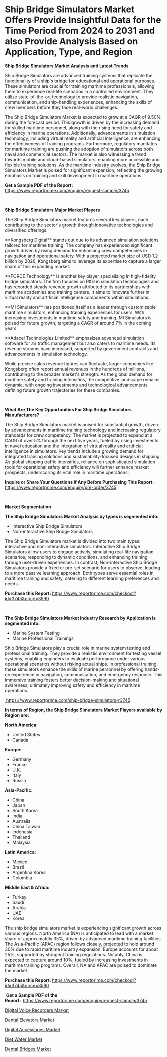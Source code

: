 <p><h1>Ship Bridge Simulators Market Offers Provide Insightful Data for the Time Period from 2024 to 2031 and also Provide Analysis Based on Application, Type, and Region</h1></p><p><strong>Ship Bridge Simulators Market Analysis and Latest Trends</strong></p>
<p><p>Ship Bridge Simulators are advanced training systems that replicate the functionality of a ship's bridge for educational and operational purposes. These simulators are crucial for training maritime professionals, allowing them to experience real-life scenarios in a controlled environment. They utilize state-of-the-art technology to provide realistic navigation, communication, and ship-handling experiences, enhancing the skills of crew members before they face real-world challenges.</p><p>The Ship Bridge Simulators Market is expected to grow at a CAGR of 9.50% during the forecast period. This growth is driven by the increasing demand for skilled maritime personnel, along with the rising need for safety and efficiency in marine operations. Additionally, advancements in simulation technology, including virtual reality and artificial intelligence, are enhancing the effectiveness of training programs. Furthermore, regulatory mandates for maritime training are pushing the adoption of simulators across both naval and commercial sectors. The market is also witnessing a trend towards mobile and cloud-based simulators, enabling more accessible and flexible training solutions. As the maritime industry evolves, the Ship Bridge Simulators Market is poised for significant expansion, reflecting the growing emphasis on training and skill development in maritime operations.</p></p>
<p><strong>Get a Sample PDF of the Report:&nbsp;</strong> <a href="https://www.reportprime.com/enquiry/request-sample/3745?utm_campaign=1879&utm_medium=2&utm_source=Github&utm_content=ia&utm_term=24122024&utm_id=ship-bridge-simulators">https://www.reportprime.com/enquiry/request-sample/3745</a></p>
<p>&nbsp;</p>
<p><strong>Ship Bridge Simulators Major Market Players</strong></p>
<p><p>The Ship Bridge Simulators market features several key players, each contributing to the sector's growth through innovative technologies and diversified offerings. </p><p>**Kongsberg Digital** stands out due to its advanced simulation solutions tailored for maritime training. The company has experienced significant growth driven by rising demand for enhancing crew competencies in navigation and operational safety. With a projected market size of USD 1.2 billion by 2026, Kongsberg aims to leverage its expertise to capture a larger share of this expanding market.</p><p>**FORCE Technology** is another key player specializing in high-fidelity bridge simulators. The firm focuses on R&D in simulation technologies and has recorded steady revenue growth attributed to its partnerships with maritime academies and training centers. It aims to innovate further in virtual reality and artificial intelligence components within simulations.</p><p>**MI Simulators** has positioned itself as a leader through customizable maritime simulators, enhancing training experiences for users. With increasing investments in maritime safety and training, MI Simulators is poised for future growth, targeting a CAGR of around 7% in the coming years.</p><p>**Adacel Technologies Limited** emphasizes advanced simulation software for air traffic management but also caters to maritime needs. Its revenue streams have increased, supported by government contracts and advancements in simulation technology.</p><p>While precise sales revenue figures can fluctuate, larger companies like Kongsberg often report annual revenues in the hundreds of millions, contributing to the broader market's strength. As the global demand for maritime safety and training intensifies, the competitive landscape remains dynamic, with ongoing investments and technological advancements defining future growth trajectories for these companies.</p></p>
<p>&nbsp;</p>
<p><strong>What Are The Key Opportunities For Ship Bridge Simulators Manufacturers?</strong></p>
<p><p>The Ship Bridge Simulators market is poised for substantial growth, driven by advancements in maritime training technology and increasing regulatory standards for crew competency. The market is projected to expand at a CAGR of over 5% through the next five years, fueled by rising investments in naval education and the integration of virtual reality and artificial intelligence in simulators. Key trends include a growing demand for integrated training solutions and sustainability-focused designs in shipping. As global shipping traffic intensifies, reliance on sophisticated simulation tools for operational safety and efficiency will further enhance market prospects, underscoring its vital role in maritime operations.</p></p>
<p><strong>Inquire or Share Your Questions If Any Before Purchasing This Report:</strong> <a href="https://www.reportprime.com/enquiry/pre-order/3745?utm_campaign=1879&utm_medium=2&utm_source=Github&utm_content=ia&utm_term=24122024&utm_id=ship-bridge-simulators">https://www.reportprime.com/enquiry/pre-order/3745</a></p>
<p>&nbsp;</p>
<p><strong>Market Segmentation</strong></p>
<p><strong>The Ship Bridge Simulators Market Analysis by types is segmented into:</strong></p>
<p><ul><li>Interactive Ship Bridge Simulators</li><li>Non-interactive Ship Bridge Simulators</li></ul></p>
<p><p>The Ship Bridge Simulators market is divided into two main types: interactive and non-interactive simulators. Interactive Ship Bridge Simulators allow users to engage actively, simulating real-life navigation scenarios, responding to dynamic conditions, and enhancing training through user-driven experiences. In contrast, Non-interactive Ship Bridge Simulators provide a fixed or pre-set scenario for users to observe, leading to a more passive learning approach. Both types serve essential roles in maritime training and safety, catering to different learning preferences and needs.</p></p>
<p><strong>Purchase this Report:&nbsp;</strong><a href="https://www.reportprime.com/checkout?id=3745&price=3590&utm_campaign=1879&utm_medium=2&utm_source=Github&utm_content=ia&utm_term=24122024&utm_id=ship-bridge-simulators">https://www.reportprime.com/checkout?id=3745&price=3590</a></p>
<p>&nbsp;</p>
<p><strong>The Ship Bridge Simulators Market Industry Research by Application is segmented into:</strong></p>
<p><ul><li>Marine System Testing</li><li>Marine Professional Trainings</li></ul></p>
<p><p>Ship Bridge Simulators play a crucial role in marine system testing and professional training. They provide a realistic environment for testing vessel systems, enabling engineers to evaluate performance under various operational scenarios without risking actual ships. In professional training, these simulators enhance the skills of marine personnel by offering hands-on experience in navigation, communication, and emergency response. This immersive training fosters better decision-making and situational awareness, ultimately improving safety and efficiency in maritime operations.</p></p>
<p><a href="https://www.reportprime.com/ship-bridge-simulators-r3745?utm_campaign=1879&utm_medium=2&utm_source=Github&utm_content=ia&utm_term=24122024&utm_id=ship-bridge-simulators">&nbsp;https://www.reportprime.com/ship-bridge-simulators-r3745</a></p>
<p><strong>In terms of Region, the Ship Bridge Simulators Market Players available by Region are:</strong></p>
<p>
    <p> <strong> North America: </strong>
        <ul>
            <li>United States</li>
            <li>Canada</li>
        </ul>
        </p> 
    <p> <strong> Europe: </strong>
        <ul>
            <li>Germany</li>
            <li>France</li>
            <li>U.K.</li>
            <li>Italy</li>
            <li>Russia</li>
        </ul>
        </p> 
    <p> <strong> Asia-Pacific: </strong>
        <ul>
            <li>China</li>
            <li>Japan</li>
            <li>South Korea</li>
            <li>India</li>
            <li>Australia</li>
            <li>China Taiwan</li>
            <li>Indonesia</li>
            <li>Thailand</li>
            <li>Malaysia</li>
        </ul>
        </p> 
    <p> <strong> Latin America: </strong>
        <ul>
            <li>Mexico</li>
            <li>Brazil</li>
            <li>Argentina Korea</li>
            <li>Colombia</li>
        </ul>
        </p> 
    <p> <strong> Middle East & Africa: </strong>
        <ul>
            <li>Turkey</li>
            <li>Saudi</li>
            <li>Arabia</li>
            <li>UAE</li>
            <li>Korea</li>
        </ul>
    </p>
    </p>
<p><p>The ship bridge simulators market is experiencing significant growth across various regions. North America (NA) is anticipated to lead with a market share of approximately 35%, driven by advanced maritime training facilities. The Asia-Pacific (APAC) region follows closely, projected to hold around 30% due to rapid maritime industry expansion. Europe accounts for about 25%, supported by stringent training regulations. Notably, China is expected to capture around 10%, fueled by increasing investments in maritime training programs. Overall, NA and APAC are poised to dominate the market.</p></p>
<p><strong>Purchase this Report: </strong><a href="https://www.reportprime.com/checkout?id=3745&price=3590&utm_campaign=1879&utm_medium=2&utm_source=Github&utm_content=ia&utm_term=24122024&utm_id=ship-bridge-simulators">https://www.reportprime.com/checkout?id=3745&price=3590</a></p>
<p>&nbsp;<strong>Get a Sample PDF of the Report:&nbsp;&nbsp;</strong><a href="https://www.reportprime.com/enquiry/request-sample/3745?utm_campaign=1879&utm_medium=2&utm_source=Github&utm_content=ia&utm_term=24122024&utm_id=ship-bridge-simulators">https://www.reportprime.com/enquiry/request-sample/3745</a></p>
<p><strong></strong></p>
<p><p><a href="https://www.linkedin.com/pulse/digital-voice-recorders-market-expected-see-strong-growth-from-wyixe?utm_campaign=1879&utm_medium=2&utm_source=Github&utm_content=ia&utm_term=24122024&utm_id=ship-bridge-simulators">Digital Voice Recorders Market</a></p><p><a href="https://www.linkedin.com/pulse/strategic-market-research-report-dental-elevators-anticipated-d3cef?utm_campaign=1879&utm_medium=2&utm_source=Github&utm_content=ia&utm_term=24122024&utm_id=ship-bridge-simulators">Dental Elevators Market</a></p><p><a href="https://www.linkedin.com/pulse/digital-accessories-market-valuation-forecast-2024-2031-x007e?utm_campaign=1879&utm_medium=2&utm_source=Github&utm_content=ia&utm_term=24122024&utm_id=ship-bridge-simulators">Digital Accessories Market</a></p><p><a href="https://www.linkedin.com/pulse/diet-water-market-research-report-drivers-critical-issues-hmjie?utm_campaign=1879&utm_medium=2&utm_source=Github&utm_content=ia&utm_term=24122024&utm_id=ship-bridge-simulators">Diet Water Market</a></p><p><a href="https://www.linkedin.com/pulse/dental-bridges-market-evaluation-leading-players-organization-60sxf?utm_campaign=1879&utm_medium=2&utm_source=Github&utm_content=ia&utm_term=24122024&utm_id=ship-bridge-simulators">Dental Bridges Market</a></p></p>